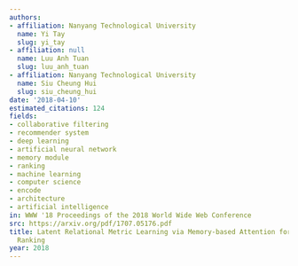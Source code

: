 ```yaml
---
authors:
- affiliation: Nanyang Technological University
  name: Yi Tay
  slug: yi_tay
- affiliation: null
  name: Luu Anh Tuan
  slug: luu_anh_tuan
- affiliation: Nanyang Technological University
  name: Siu Cheung Hui
  slug: siu_cheung_hui
date: '2018-04-10'
estimated_citations: 124
fields:
- collaborative filtering
- recommender system
- deep learning
- artificial neural network
- memory module
- ranking
- machine learning
- computer science
- encode
- architecture
- artificial intelligence
in: WWW '18 Proceedings of the 2018 World Wide Web Conference
src: https://arxiv.org/pdf/1707.05176.pdf
title: Latent Relational Metric Learning via Memory-based Attention for Collaborative
  Ranking
year: 2018
---
```

